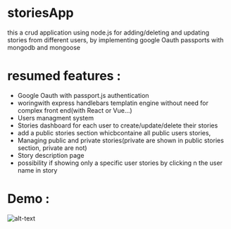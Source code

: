 # storiesApp
this a crud application using node.js for adding/deleting and updating stories from different users, by implementing  google Oauth passports with mongodb and mongoose 

# resumed features :
  <ul>
    <li> Google Oauth with passport.js authentication </li>
    <li>woringwith express handlebars templatin engine without need for complex front end(with React or Vue...) </li>
    <li> Users managment system </li>
    <li> Stories dashboard for each user to create/update/delete their stories  </li>
    <li> add a public stories section whicbcontaine all public users stories,  </li>
    <li>Managing public and private stories(private are shown in public stories section, private are not) </li>
    <li>Story description page </li>
    <li>possibility if showing only a specific user stories by clicking n the user name in story </li>
  </ul>


# Demo : 
![alt-text](https://github.com/BennaceurHichem/storiesApp/nodestorybook.gif "app demo")
